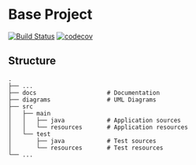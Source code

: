 # Base Project
[![Build Status](https://travis-ci.org/ych861031/BaseProject.svg?branch=master)](https://travis-ci.org/ych861031/BaseProject)
[![codecov](https://codecov.io/gh/ych861031/BaseProject/branch/master/graph/badge.svg)](https://codecov.io/gh/ych861031/BaseProject)

## Structure
```
.
├── ...
├── docs                    # Documentation
├── diagrams                # UML Diagrams
├── src
│   ├── main
│   │   ├── java            # Application sources
│   │   └── resources       # Application resources
│   └── test
│       ├── java            # Test sources
│       └── resources       # Test resources
└── ...
```
